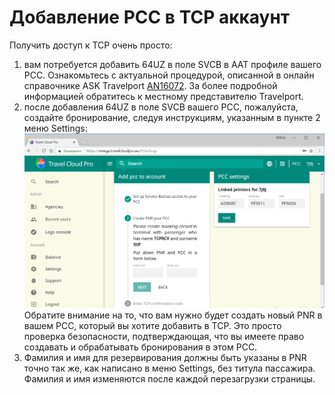 # Добавление PCC в TCP аккаунт

Получить доступ к TCP очень просто:

1. вам потребуется добавить 64UZ в поле SVCB в AAT профиле вашего PCC. Ознакомьтесь с актуальной процедурой, описанной в онлайн справочнике ASK Travelport [AN16072](https://ask.travelport.com/index?page=content&id=AN16072). За более подробной информацией обратитесь к местному представителю Travelport.
2. после добавления 64UZ в поле SVCB вашего PCC, пожалуйста, создайте бронирование, следуя инструкциям, указанным в пункте 2 меню Settings:![](../../../.gitbook/assets/createpnr.png)Обратите внимание на то, что вам нужно будет создать новый PNR в вашем PCC, который вы хотите добавить в TCP. Это просто проверка безопасности, подтверждающая, что вы имеете право создавать и обрабатывать бронирования в этом PCC.
3. Фамилия и имя для резервирования должны быть указаны в PNR точно так же, как написано в меню Settings, без титула пассажира. Фамилия и имя изменяются после каждой перезагрузки страницы.

